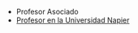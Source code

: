   * Profesor Asociado
  * [Profesor en la Universidad Napier](http://www.iidi.napier.ac.uk/c/people/peopleid/13384459)

